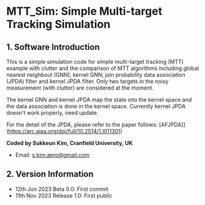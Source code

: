 # MTT_Sim: Simple Multi-target Tracking Simulation
## 1. Software Introduction
This is a simple simulation code for simple multi-target tracking (MTT) example with clutter and the comparison of MTT algorithms including global nearest neighbout (GNN), kernel GNN, join probability data association (JPDA) filter and kernel JPDA filter. Only two targets in the noisy measurement (with clutter) are considered at the moment.

The kernel GNN and kernel JPDA map the state into the kernel space and the data association is done in the kernel space. Currently kernel JPDA doesn't work properly, need update.

For the detail of the JPDA, please refer to the paper follows:
[AFJPDA]](https://arc.aiaa.org/doi/full/10.2514/1.I011301)

**Coded by Sukkeun Kim, Cranfield University, UK**
* Email: <s.kim.aero@gmail.com>

## 2. Version Information

* 12th Jun 2023 Beta 0.0: First commit
* 11th Nov 2023 Release 1.0: First public